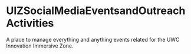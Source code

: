 # UIZSocialMediaEventsandOutreachActivities
A place to manage everything and anything events related for the UWC Innovation Immersive Zone.
